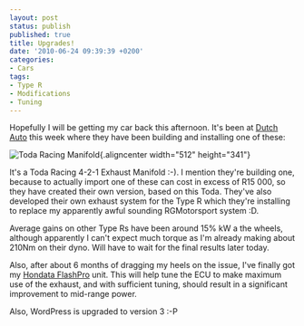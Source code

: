 ```yaml
---
layout: post
status: publish
published: true
title: Upgrades!
date: '2010-06-24 09:39:39 +0200'
categories:
- Cars
tags:
- Type R
- Modifications
- Tuning
---
```


Hopefully I will be getting my car back this afternoon. It's been at
[Dutch Auto](http://www.dutchauto.co.za/) this week where they have been
building and installing one of these:

![](http://img65.imageshack.us/img65/399/fn2headert157401o203yr7.jpg "Toda Racing Manifold"){.aligncenter
width="512" height="341"}

It's a Toda Racing 4-2-1 Exhaust Manifold :-). I mention they're
building one, because to actually import one of these can cost in excess
of R15 000, so they have created their own version, based on this Toda.
They've also developed their own exhaust system for the Type R which
they're installing to replace my apparently awful sounding RGMotorsport
system :D.

Average gains on other Type Rs have been around 15% kW a the wheels,
although apparently I can't expect much torque as I'm already making
about 210Nm on their dyno. Will have to wait for the final results later
today.

Also, after about 6 months of dragging my heels on the issue, I've
finally got my [Hondata FlashPro](http://www.hondata.com/flashpro.html)
unit. This will help tune the ECU to make maximum use of the exhaust,
and with sufficient tuning, should result in a significant improvement
to mid-range power.

Also, WordPress is upgraded to version 3 :-P
